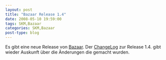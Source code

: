 ```yaml
---
layout: post
title: "Bazaar Release 1.4"
date: 2008-05-10 19:59:00
tags: SKM,Bazaar
categories: SKM,Bazaar
post-type: blog
---
```

Es gibt eine neue Release von [Bazaar](http://www.bazaar-vcs.org "Bazaar"). 
Der [ChangeLog](https://launchpad.net/bzr/1.4/1.4 "ChangeLog") zur Release 1.4. gibt wieder Auskunft über die Änderungen die gemacht wurden.
